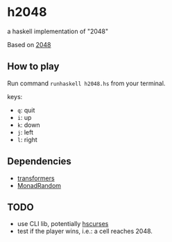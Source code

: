 # h2048


a haskell implementation of "2048"

Based on [2048](https://github.com/gabrielecirulli/2048)

## How to play

Run command `runhaskell h2048.hs` from your terminal.

keys:

* `q`: quit
* `i`: up
* `k`: down
* `j`: left
* `l`: right

## Dependencies

* [transformers](http://hackage.haskell.org/package/transformers-0.3.0.0)
* [MonadRandom](http://hackage.haskell.org/package/MonadRandom-0.1.3)

## TODO

* use CLI lib, potentially [hscurses](http://hackage.haskell.org/package/hscurses)
* test if the player wins, i.e.: a cell reaches 2048.

